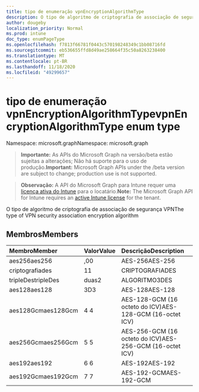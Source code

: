 ```yaml
---
title: tipo de enumeração vpnEncryptionAlgorithmType
description: O tipo de algoritmo de criptografia de associação de segurança VPN
author: dougeby
localization_priority: Normal
ms.prod: intune
doc_type: enumPageType
ms.openlocfilehash: f7813f66781f0443c570198248349c1bb08716fd
ms.sourcegitcommit: eb536655ffd8d49ae258664f35c50a8263238400
ms.translationtype: MT
ms.contentlocale: pt-BR
ms.lasthandoff: 11/18/2020
ms.locfileid: "49299657"
---
```

# <a name="vpnencryptionalgorithmtype-enum-type"></a><span data-ttu-id="936c6-103">tipo de enumeração vpnEncryptionAlgorithmType</span><span class="sxs-lookup"><span data-stu-id="936c6-103">vpnEncryptionAlgorithmType enum type</span></span>

<span data-ttu-id="936c6-104">Namespace: microsoft.graph</span><span class="sxs-lookup"><span data-stu-id="936c6-104">Namespace: microsoft.graph</span></span>

> <span data-ttu-id="936c6-105">**Importante:** As APIs do Microsoft Graph na versão/beta estão sujeitas a alterações; Não há suporte para o uso de produção.</span><span class="sxs-lookup"><span data-stu-id="936c6-105">**Important:** Microsoft Graph APIs under the /beta version are subject to change; production use is not supported.</span></span>

> <span data-ttu-id="936c6-106">**Observação:** A API do Microsoft Graph para Intune requer uma [licença ativa do Intune](https://go.microsoft.com/fwlink/?linkid=839381) para o locatário.</span><span class="sxs-lookup"><span data-stu-id="936c6-106">**Note:** The Microsoft Graph API for Intune requires an [active Intune license](https://go.microsoft.com/fwlink/?linkid=839381) for the tenant.</span></span>

<span data-ttu-id="936c6-107">O tipo de algoritmo de criptografia de associação de segurança VPN</span><span class="sxs-lookup"><span data-stu-id="936c6-107">The type of VPN security association encryption algorithm</span></span>

## <a name="members"></a><span data-ttu-id="936c6-108">Membros</span><span class="sxs-lookup"><span data-stu-id="936c6-108">Members</span></span>
|<span data-ttu-id="936c6-109">Membro</span><span class="sxs-lookup"><span data-stu-id="936c6-109">Member</span></span>|<span data-ttu-id="936c6-110">Valor</span><span class="sxs-lookup"><span data-stu-id="936c6-110">Value</span></span>|<span data-ttu-id="936c6-111">Descrição</span><span class="sxs-lookup"><span data-stu-id="936c6-111">Description</span></span>|
|:---|:---|:---|
|<span data-ttu-id="936c6-112">aes256</span><span class="sxs-lookup"><span data-stu-id="936c6-112">aes256</span></span>|<span data-ttu-id="936c6-113">,0</span><span class="sxs-lookup"><span data-stu-id="936c6-113">0</span></span>|<span data-ttu-id="936c6-114">AES-256</span><span class="sxs-lookup"><span data-stu-id="936c6-114">AES-256</span></span>|
|<span data-ttu-id="936c6-115">criptografia</span><span class="sxs-lookup"><span data-stu-id="936c6-115">des</span></span>|<span data-ttu-id="936c6-116">1</span><span class="sxs-lookup"><span data-stu-id="936c6-116">1</span></span>|<span data-ttu-id="936c6-117">CRIPTOGRAFIA</span><span class="sxs-lookup"><span data-stu-id="936c6-117">DES</span></span>|
|<span data-ttu-id="936c6-118">tripleDes</span><span class="sxs-lookup"><span data-stu-id="936c6-118">tripleDes</span></span>|<span data-ttu-id="936c6-119">duas</span><span class="sxs-lookup"><span data-stu-id="936c6-119">2</span></span>|<span data-ttu-id="936c6-120">ALGORITMO</span><span class="sxs-lookup"><span data-stu-id="936c6-120">3DES</span></span>|
|<span data-ttu-id="936c6-121">aes128</span><span class="sxs-lookup"><span data-stu-id="936c6-121">aes128</span></span>|<span data-ttu-id="936c6-122">3D</span><span class="sxs-lookup"><span data-stu-id="936c6-122">3</span></span>|<span data-ttu-id="936c6-123">AES-128</span><span class="sxs-lookup"><span data-stu-id="936c6-123">AES-128</span></span>|
|<span data-ttu-id="936c6-124">aes128Gcm</span><span class="sxs-lookup"><span data-stu-id="936c6-124">aes128Gcm</span></span>|<span data-ttu-id="936c6-125">4 </span><span class="sxs-lookup"><span data-stu-id="936c6-125">4</span></span>|<span data-ttu-id="936c6-126">AES-128-GCM (16 octeto do ICV)</span><span class="sxs-lookup"><span data-stu-id="936c6-126">AES-128-GCM (16-octet ICV)</span></span>|
|<span data-ttu-id="936c6-127">aes256Gcm</span><span class="sxs-lookup"><span data-stu-id="936c6-127">aes256Gcm</span></span>|<span data-ttu-id="936c6-128">5 </span><span class="sxs-lookup"><span data-stu-id="936c6-128">5</span></span>|<span data-ttu-id="936c6-129">AES-256-GCM (16 octeto do ICV)</span><span class="sxs-lookup"><span data-stu-id="936c6-129">AES-256-GCM (16-octet ICV)</span></span>|
|<span data-ttu-id="936c6-130">aes192</span><span class="sxs-lookup"><span data-stu-id="936c6-130">aes192</span></span>|<span data-ttu-id="936c6-131">6 </span><span class="sxs-lookup"><span data-stu-id="936c6-131">6</span></span>|<span data-ttu-id="936c6-132">AES-192</span><span class="sxs-lookup"><span data-stu-id="936c6-132">AES-192</span></span>|
|<span data-ttu-id="936c6-133">aes192Gcm</span><span class="sxs-lookup"><span data-stu-id="936c6-133">aes192Gcm</span></span>|<span data-ttu-id="936c6-134">7 </span><span class="sxs-lookup"><span data-stu-id="936c6-134">7</span></span>|<span data-ttu-id="936c6-135">AES-192-GCM</span><span class="sxs-lookup"><span data-stu-id="936c6-135">AES-192-GCM</span></span>|




